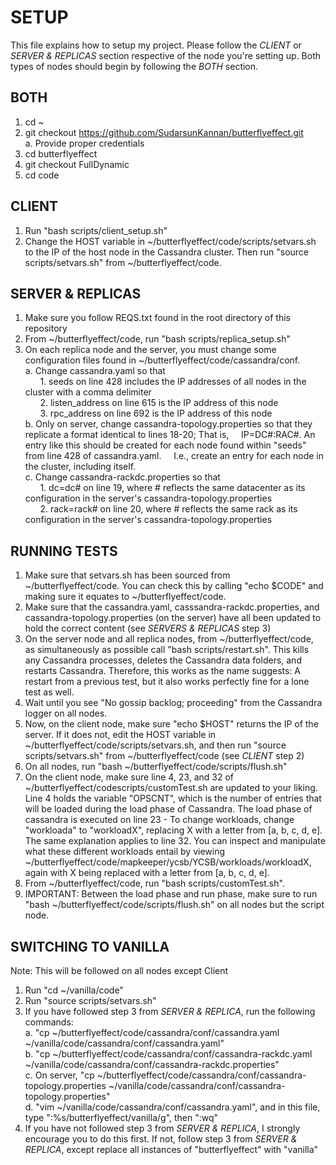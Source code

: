 # SETUP
This file explains how to setup my project. Please follow the *CLIENT* or *SERVER & REPLICAS* section respective of the node you're setting up. Both types of nodes should begin by following the *BOTH* section.

## BOTH
1. cd ~
2. git checkout https://github.com/SudarsunKannan/butterflyeffect.git  
    a. Provide proper credentials
3. cd butterflyeffect
4. git checkout FullDynamic
5. cd code

## CLIENT
1. Run "bash scripts/client\_setup.sh"
2. Change the HOST variable in ~/butterflyeffect/code/scripts/setvars.sh to the IP of the host node in the Cassandra cluster. Then run "source scripts/setvars.sh" from ~/butterflyeffect/code.

## SERVER & REPLICAS
1. Make sure you follow REQS.txt found in the root directory of this repository
2. From ~/butterflyeffect/code, run "bash scripts/replica\_setup.sh"
3. On each replica node and the server, you must change some configuration files found in ~/butterflyeffect/code/cassandra/conf.  
    a. Change cassandra.yaml so that  
        &nbsp;&nbsp;&nbsp;&nbsp;&nbsp;&nbsp;1. seeds on line 428 includes the IP addresses of all nodes in the cluster with a comma delimiter  
        &nbsp;&nbsp;&nbsp;&nbsp;&nbsp;&nbsp;2. listen_address on line 615 is the IP address of this node  
        &nbsp;&nbsp;&nbsp;&nbsp;&nbsp;&nbsp;3. rpc_address on line 692 is the IP address of this node  
    b. Only on server, change cassandra-topology.properties so that they replicate a format identical to lines 18-20; That is, &nbsp;&nbsp;&nbsp;&nbsp;IP=DC#:RAC#. An entry like this should be created for each node found within "seeds" from line 428 of cassandra.yaml. &nbsp;&nbsp;&nbsp;&nbsp;I.e., create an entry for each node in the cluster, including itself.  
    c. Change cassandra-rackdc.properties so that  
        &nbsp;&nbsp;&nbsp;&nbsp;&nbsp;&nbsp;1. dc=dc# on line 19, where # reflects the same datacenter as its configuration in the server's cassandra-topology.properties  
        &nbsp;&nbsp;&nbsp;&nbsp;&nbsp;&nbsp;2. rack=rack# on line 20, where # reflects the same rack as its configuration in the server's cassandra-topology.properties

## RUNNING TESTS
1. Make sure that setvars.sh has been sourced from ~/butterflyeffect/code. You can check this by calling "echo $CODE" and making sure it equates to ~/butterflyeffect/code.
2. Make sure that the cassandra.yaml, casssandra-rackdc.properties, and cassandra-topology.properties (on the server) have all been updated to hold the correct content (see *SERVERS & REPLICAS* step 3)
3. On the server node and all replica nodes, from ~/butterflyeffect/code, as simultaneously as possible call "bash scripts/restart.sh". This kills any Cassandra processes, deletes the Cassandra data folders, and restarts Cassandra. Therefore, this works as the name suggests: A restart from a previous test, but it also works perfectly fine for a lone test as well.
4. Wait until you see "No gossip backlog; proceeding" from the Cassandra logger on all nodes.
5. Now, on the client node, make sure "echo $HOST" returns the IP of the server. If it does not, edit the HOST variable in ~/butterflyeffect/code/scripts/setvars.sh, and then run "source scripts/setvars.sh" from ~/butterflyeffect/code (see *CLIENT* step 2) 
6. On all nodes, run "bash ~/butterflyeffect/code/scripts/flush.sh"
7. On the client node, make sure line 4, 23, and 32 of ~/butterflyeffect/codescripts/customTest.sh are updated to your liking. Line 4 holds the variable "OPSCNT", which is the number of entries that will be loaded during the load phase of Cassandra. The load phase of cassandra is executed on line 23 - To change workloads, change "workloada" to "workloadX", replacing X with a letter from [a, b, c, d, e]. The same explanation applies to line 32. You can inspect and manipulate what these different workloads entail by viewing ~/butterflyeffect/code/mapkeeper/ycsb/YCSB/workloads/workloadX, again with X being replaced with a letter from [a, b, c, d, e].
8. From ~/butterflyeffect/code, run "bash scripts/customTest.sh".
9. IMPORTANT: Between the load phase and run phase, make sure to run "bash ~/butterflyeffect/code/scripts/flush.sh" on all nodes but the script node.

## SWITCHING TO VANILLA
Note: This will be followed on all nodes except Client
1. Run "cd ~/vanilla/code"
2. Run "source scripts/setvars.sh"
3. If you have followed step 3 from *SERVER & REPLICA*, run the following commands:  
    a. "cp ~/butterflyeffect/code/cassandra/conf/cassandra.yaml ~/vanilla/code/cassandra/conf/cassandra.yaml"  
    b. "cp ~/butterflyeffect/code/cassandra/conf/cassandra-rackdc.yaml ~/vanilla/code/cassandra/conf/cassandra-rackdc.properties"  
    c. On server, "cp ~/butterflyeffect/code/cassandra/conf/cassandra-topology.properties ~/vanilla/code/cassandra/conf/cassandra-topology.properties"  
    d. "vim ~/vanilla/code/cassandra/conf/cassandra.yaml", and in this file, type ":%s/butterflyeffect/vanilla/g", then ":wq" 
4. If you have not followed step 3 from *SERVER & REPLICA*, I strongly encourage you to do this first. If not, follow step 3 from *SERVER & REPLICA*, except replace all instances of "butterflyeffect" with "vanilla"
